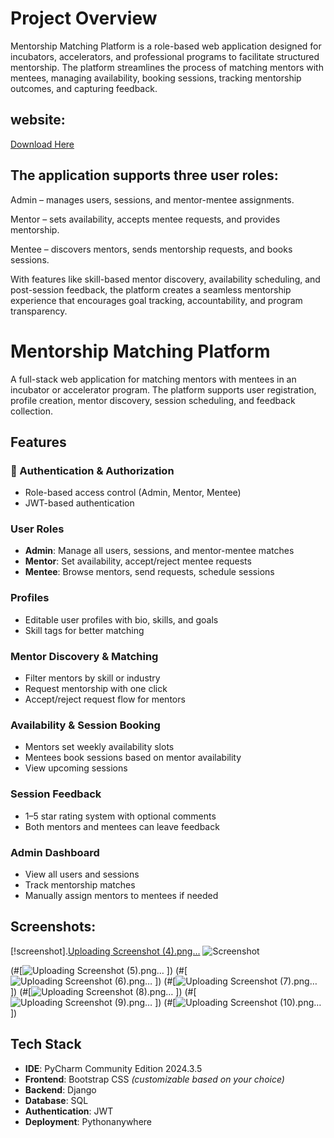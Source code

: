 # Project Overview
Mentorship Matching Platform is a role-based web application designed for incubators, accelerators, and professional programs to facilitate structured mentorship. The platform streamlines the process of matching mentors with mentees, managing availability, booking sessions, tracking mentorship outcomes, and capturing feedback.

## website:
[Download Here](https://mentorship.pythonanywhere.com/)

## The application supports three user roles:

Admin – manages users, sessions, and mentor-mentee assignments.

Mentor – sets availability, accepts mentee requests, and provides mentorship.

Mentee – discovers mentors, sends mentorship requests, and books sessions.

With features like skill-based mentor discovery, availability scheduling, and post-session feedback, the platform creates a seamless mentorship experience that encourages goal tracking, accountability, and program transparency.

#  Mentorship Matching Platform

A full-stack web application for matching mentors with mentees in an incubator or accelerator program. The platform supports user registration, profile creation, mentor discovery, session scheduling, and feedback collection.

##  Features

### 🔐 Authentication & Authorization
- Role-based access control (Admin, Mentor, Mentee)
- JWT-based authentication

###  User Roles
- **Admin**: Manage all users, sessions, and mentor-mentee matches
- **Mentor**: Set availability, accept/reject mentee requests
- **Mentee**: Browse mentors, send requests, schedule sessions

###  Profiles
- Editable user profiles with bio, skills, and goals
- Skill tags for better matching

###  Mentor Discovery & Matching
- Filter mentors by skill or industry
- Request mentorship with one click
- Accept/reject request flow for mentors

###  Availability & Session Booking
- Mentors set weekly availability slots
- Mentees book sessions based on mentor availability
- View upcoming sessions

###  Session Feedback
- 1–5 star rating system with optional comments
- Both mentors and mentees can leave feedback

###  Admin Dashboard
- View all users and sessions
- Track mentorship matches
- Manually assign mentors to mentees if needed

## Screenshots:
[!screenshot].[Uploading Screenshot (4).png…]()
![Screenshot](https://raw.githubusercontent.com/MariaB-da45/softw_dev_project/main/screenshot/screenshot.png)

(#[![Uploading Screenshot (5).png…]()
])
(#[![Uploading Screenshot (6).png…]()
])
(#[![Uploading Screenshot (7).png…]()
])
(#[![Uploading Screenshot (8).png…]()
])
(#[![Uploading Screenshot (9).png…]()
])
(#[![Uploading Screenshot (10).png…]()
])


## Tech Stack

- **IDE**: PyCharm Community Edition 2024.3.5
- **Frontend**: Bootstrap CSS *(customizable based on your choice)*
- **Backend**: Django 
- **Database**: SQL 
- **Authentication**: JWT
- **Deployment**: Pythonanywhere



